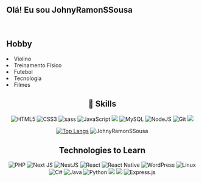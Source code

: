 ## Olá! Eu sou JohnyRamonSSousa







<div style="display: inline_block"><br>
 
  
   	
</div>
  
  <div align="left">
  <h2> Hobby</h2>
    <li>Violino</li>
    <li>Treinamento Físico</li>
    <li>Futebol</li>
    <li>Tecnologia</li>
     <li>Filmes</li>
</div>
  
  
  <div align="center">
    <h2>📑 
Skills</h2>
    <p align="center">
      <img alt="HTML5" src="https://img.shields.io/badge/html5-%23E34F26.svg?style=for-the-badge&logo=html5&logoColor=white"/>
      <img alt="CSS3" src="https://img.shields.io/badge/css3-%231572B6.svg?style=for-the-badge&logo=css3&logoColor=white"/>
      <img alt="sass" src="https://img.shields.io/badge/Sass-CC6699?style=for-the-badge&logo=sass&logoColor=white"/>
      <img alt="JavaScript" src="https://img.shields.io/badge/javascript-%23323330.svg?style=for-the-badge&logo=javascript&logoColor=%23F7DF1E"/>
       <img src="https://img.shields.io/badge/vuejs%20-%2335495e.svg?&style=for-the-badge&logo=vue.js&logoColor=%234FC08D"/>
      <img alt="MySQL" src="https://img.shields.io/badge/mysql-%2300f.svg?style=for-the-badge&logo=mysql&logoColor=white"/>
      <img alt="NodeJS" src="https://img.shields.io/badge/node.js-%2343853D.svg?style=for-the-badge&logo=node-dot-js&logoColor=white"/>
      <img alt="Git" src="https://img.shields.io/badge/git-%23F05033.svg?style=for-the-badge&logo=git&logoColor=white"/> 
     <img src="https://img.shields.io/badge/bootstrap%20-%23563D7C.svg?&style=for-the-badge&logo=bootstrap&logoColor=white"/>
</p>
 
 [![Top Langs](https://github-readme-stats.vercel.app/api/top-langs/?username=JohnyRamonSSousa)](https://github.com/JohnyRamonSSousa/github-readme-stats)
![JohnyRamonSSousa](https://github-readme-stats.vercel.app/api?username=JohnyRamonSSousa&show_icons=true&theme=default)
  
 


<div flex-direction: column;>
    <h2>
Technologies to Learn</h2>
    <p display: "flex">
      <img alt="PHP" src="https://img.shields.io/badge/php-%23777BB4.svg?style=for-the-badge&logo=php&logoColor=white"/>
      <img alt="Next JS" src="https://img.shields.io/badge/nextjs-%23000000.svg?style=for-the-badge&logo=next.js&logoColor=white"/>
      <img alt="NestJS" src="https://img.shields.io/badge/nestjs-%23E0234E.svg?style=for-the-badge&logo=nestjs&logoColor=white" />
      <img alt="React" src="https://img.shields.io/badge/react-%2320232a.svg?style=for-the-badge&logo=react&logoColor=%2361DAFB"/>
      <img alt="React Native" src="https://img.shields.io/badge/react_native-%2320232a.svg?style=for-the-badge&logo=react&logoColor=%2361DAFB"/>
      <img alt="WordPress" src="https://img.shields.io/badge/WordPress-%23117AC9.svg?style=for-the-badge&logo=WordPress&logoColor=white"/>
      <img alt="Linux" src="https://img.shields.io/badge/Linux-FCC624?style=for-the-badge&logo=linux&logoColor=black">
      <img alt="C#" src="https://img.shields.io/badge/c%23-%23239120.svg?style=for-the-badge&logo=c-sharp&logoColor=white"/>
      <img alt="Java" src="https://img.shields.io/badge/java-%23ED8B00.svg?style=for-the-badge&logo=java&logoColor=white"/>
      <img alt="Python" src="https://img.shields.io/badge/python-%2314354C.svg?&style=for-the-badge&logo=python&logoColor=white"></a>
      <img src="https://img.shields.io/badge/jquery%20-%230769AD.svg?&style=for-the-badge&logo=jquery&logoColor=white"/>     
      <img src ="https://img.shields.io/badge/MongoDB-%234ea94b.svg?&style=for-the-badge&logo=mongodb&logoColor=white"/>
      <img alt="Express.js" src="https://img.shields.io/badge/express.js%20-%23404d59.svg?&style=for-the-badge"/>
     

    
      
</div>
